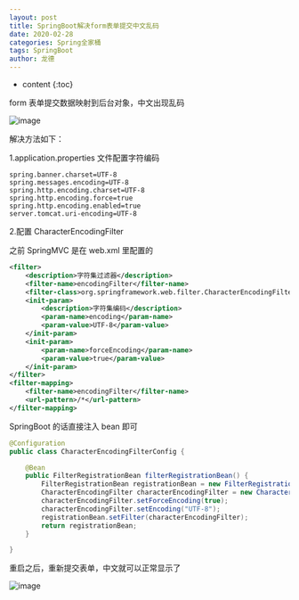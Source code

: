 ```yaml
---
layout: post
title: SpringBoot解决form表单提交中文乱码
date: 2020-02-28
categories: Spring全家桶
tags: SpringBoot
author: 龙德
---
```


* content
{:toc}

form 表单提交数据映射到后台对象，中文出现乱码

![image](https://miansen.wang/assets/20200228215132.jpg)

解决方法如下：

1.application.properties 文件配置字符编码

```properties
spring.banner.charset=UTF-8
spring.messages.encoding=UTF-8
spring.http.encoding.charset=UTF-8
spring.http.encoding.force=true
spring.http.encoding.enabled=true
server.tomcat.uri-encoding=UTF-8
```

2.配置 CharacterEncodingFilter

之前 SpringMVC 是在 web.xml 里配置的

```xml
<filter>
	<description>字符集过滤器</description>
    <filter-name>encodingFilter</filter-name>
    <filter-class>org.springframework.web.filter.CharacterEncodingFilter</filter-class>
    <init-param>
    	<description>字符集编码</description>
        <param-name>encoding</param-name>
        <param-value>UTF-8</param-value>
    </init-param>
    <init-param>
		<param-name>forceEncoding</param-name>
		<param-value>true</param-value>
	</init-param>
</filter>
<filter-mapping>
    <filter-name>encodingFilter</filter-name>
    <url-pattern>/*</url-pattern>
</filter-mapping>
```

SpringBoot 的话直接注入 bean 即可

```java
@Configuration
public class CharacterEncodingFilterConfig {

	@Bean
    public FilterRegistrationBean filterRegistrationBean() {
        FilterRegistrationBean registrationBean = new FilterRegistrationBean();
        CharacterEncodingFilter characterEncodingFilter = new CharacterEncodingFilter();
        characterEncodingFilter.setForceEncoding(true);
        characterEncodingFilter.setEncoding("UTF-8");
        registrationBean.setFilter(characterEncodingFilter);
        return registrationBean;
    }

}
```

重启之后，重新提交表单，中文就可以正常显示了

![image](https://miansen.wang/assets/20200228215924.jpg)